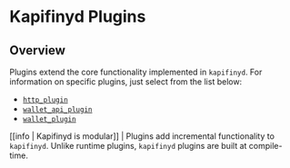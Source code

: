 # Kapifinyd Plugins

## Overview

Plugins extend the core functionality implemented in `kapifinyd`. For information on specific plugins, just select from the list below:

* [`http_plugin`](../../01_nodapifiny/03_plugins/http_plugin/index.md)
* [`wallet_api_plugin`](wallet_api_plugin/index.md)
* [`wallet_plugin`](wallet_plugin/index.md)

[[info | Kapifinyd is modular]]
| Plugins add incremental functionality to `kapifinyd`. Unlike runtime plugins, `kapifinyd` plugins are built at compile-time.
